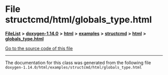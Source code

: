 

# File structcmd/html/globals\_type.html



[**FileList**](files.md) **>** [**doxygen-1.14.0**](dir_9d5bad020669189c90cda983471be5d0.md) **>** [**html**](dir_05d1fd8a7cdd04f638f8b23196de02e2.md) **>** [**examples**](dir_aa52e73a32d193037813a53dcfe817b6.md) **>** [**structcmd**](dir_f138beb9fc579a951d60d52791a7afcb.md) **>** [**html**](dir_0a11f3cdc8251bbe9cb1931e4a0f54d7.md) **>** [**globals\_type.html**](structcmd_2html_2globals__type_8html.md)

[Go to the source code of this file](structcmd_2html_2globals__type_8html_source.md)





































































------------------------------
The documentation for this class was generated from the following file `doxygen-1.14.0/html/examples/structcmd/html/globals_type.html`

